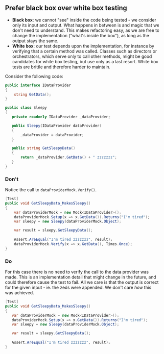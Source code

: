## Prefer black box over white box testing

- **Black box**: we cannot "see" inside the code being tested - we consider only its input and output. What happens in  between is and magic that we don't need to understand. This makes refactoring easy, as we are free to change the implementation ("what's inside the box"), as long as the output stays the same.
 - **White box**: our test depends upon the implementation, for instance by verifying that a certain method was called. Classes such as directors or orchestrators, which serve only to call other methods, might be good candidates for white box testing, but use only as a last resort. White box tests are brittle and therefore harder to maintain.
 
 Consider the following code:
 
 ```c#
 public interface IDataProvider
 {
     string GetData();
 }
 
public class Sleepy
{
    private readonly IDataProvider _dataProvider;

    public Sleepy(IDataProvider dataProvider)
    {
        _dataProvider = dataProvider;
    }

    public string GetSleepyData()
    {
        return _dataProvider.GetData() + " zzzzzzz";
    }
}
 ```
 
 ### Don't
 
 Notice the call to `dataProviderMock.Verify()`.
 
 ```c#
 [Test]
 public void GetSleepyData_MakesSleepy()
 {
     var dataProviderMock = new Mock<IDataProvider>();
     dataProviderMock.Setup(x => x.GetData()).Returns("I'm tired");
     var sleepy = new Sleepy(dataProviderMock.Object);

     var result = sleepy.GetSleepyData();
     
     Assert.AreEqual("I'm tired zzzzzzz", result);
     dataProviderMock.Verify(x => x.GetData(), Times.Once);
 }
 ```
  
 ### Do
 
 For this case there is no need to verify the call to the data provider was made. This is an implementation detail that might change in the future, and could therefore cause the test to fail. All we care is that the output is correct for the given input - ie. the zeds were appended. We don't care _how_ this was achieved.
 
 ```c#
[Test]
public void GetSleepyData_MakesSleepy()
{
    var dataProviderMock = new Mock<IDataProvider>();
    dataProviderMock.Setup(x => x.GetData()).Returns("I'm tired");
    var sleepy = new Sleepy(dataProviderMock.Object);

    var result = sleepy.GetSleepyData();
     
    Assert.AreEqual("I'm tired zzzzzzz", result);
}
 ```